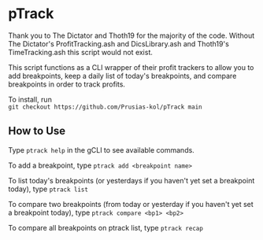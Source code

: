# pTrack
Thank you to The Dictator and Thoth19 for the majority of the code. Without The Dictator's ProfitTracking.ash and DicsLibrary.ash and Thoth19's TimeTracking.ash this script would not exist.  

This script functions as a CLI wrapper of their profit trackers to allow you to add breakpoints, keep a daily list of today's breakpoints, and compare breakpoints in order to track profits.

To install, run   
`git checkout https://github.com/Prusias-kol/pTrack main`   

## How to Use
Type `ptrack help` in the gCLI to see available commands.

To add a breakpoint, type `ptrack add <breakpoint name>`

To list today's breakpoints (or yesterdays if you haven't yet set a breakpoint today), type `ptrack list`

To compare two breakpoints (from today or yesterday if you haven't yet set a breakpoint today), type `ptrack compare <bp1> <bp2>`

To compare all breakpoints on ptrack list, type `ptrack recap`
